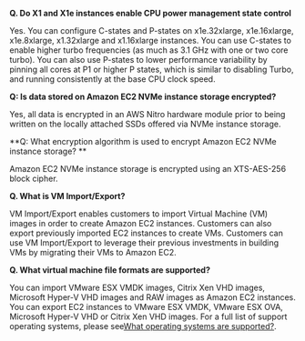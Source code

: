 

**Q. Do X1 and X1e instances enable CPU power management state control**

Yes. You can configure C-states and P-states on x1e.32xlarge, x1e.16xlarge, x1e.8xlarge, x1.32xlarge and x1.16xlarge instances. You can use C-states to enable higher turbo frequencies \(as much as 3.1 GHz with one or two core turbo\). You can also use P-states to lower performance variability by pinning all cores at P1 or higher P states, which is similar to disabling Turbo, and running consistently at the base CPU clock speed.

**Q: Is data stored on Amazon EC2 NVMe instance storage encrypted?**

Yes, all data is encrypted in an AWS Nitro hardware module prior to being written on the locally attached SSDs offered via NVMe instance storage.

**Q: What encryption algorithm is used to encrypt Amazon EC2 NVMe instance storage?  **

Amazon EC2 NVMe instance storage is encrypted using an XTS-AES-256 block cipher.

**Q. What is VM Import/Export?**

VM Import/Export enables customers to import Virtual Machine \(VM\) images in order to create Amazon EC2 instances. Customers can also export previously imported EC2 instances to create VMs. Customers can use VM Import/Export to leverage their previous investments in building VMs by migrating their VMs to Amazon EC2.



**Q. What virtual machine file formats are supported?**

You can import VMware ESX VMDK images, Citrix Xen VHD images, Microsoft Hyper-V VHD images and RAW images as Amazon EC2 instances. You can export EC2 instances to VMware ESX VMDK, VMware ESX OVA, Microsoft Hyper-V VHD or Citrix Xen VHD images. For a full list of support operating systems, please see[What operating systems are supported?](https://amazonaws-china.com/ec2/faqs/#What_operating_systems_are_supported).

